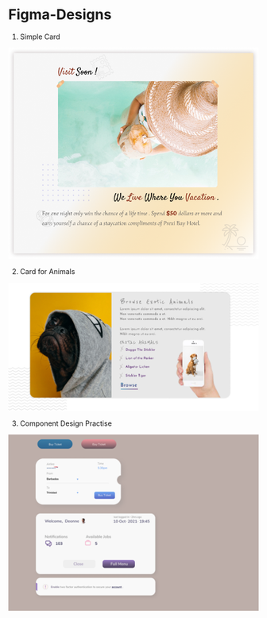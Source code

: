 # Figma-Designs

1. Simple Card
<img src="./PostCard.png" />


2. Card for Animals
<img src="./exotic.png" />

3. Component Design Practise
<img src="./componentPractise.png" />


